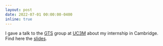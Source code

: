```yaml
---
layout: post
date: 2022-07-01 00:00:00-0400
inline: true
---
```


I gave a talk to the <a href='https://gts.tsc.uc3m.es/'>GTS</a> group at <a href='https://www.uc3m.es/home'>UC3M</a> about my internship in Cambridge. Find here the <a href='../assets/pdf/07_01_22_presentation.pdf' target="_blank" rel="noopener noreferrer">slides</a>.